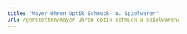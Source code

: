```yaml
---
title: "Mayer Uhren Optik Schmuck- u. Spielwaren"
url: /gerstetten/mayer-uhren-optik-schmuck-u-spielwaren/
---
```

